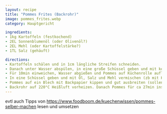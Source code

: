 ```yaml
---
layout: recipe
title: "Pommes Frites (Backrohr)"
image: pommes_frites.webp
category: Hauptgericht

ingredients:
- 1kg Kartoffeln (festkochend)
- 2EL Sonnenblumenöl (oder Olivenöl?)
- 2EL Mehl (oder Kartoffelstärke?)
- 1TL Salz (gehäuft)

directions:
- Kartoffeln schälen und in 1cm längliche Streifen schneiden.
- Danach unter Wasser abspülen, in eine große Schüssel geben und mit kochendem Wasser übergießen
- Für 10min einweichen, Wasser abgießen und Pommes auf Küchenrolle auflegen und abtupfen (nur kurz abtupfen, nicht liegen lassen, sonst werden sie braun)
- In eine Schüssel geben und mit Öl, Salz und Mehl vermischen (zb mit Händen)
- Pommes auf ein Blech mit Backpapier kippen und gut ausbreiten (sollen nicht übereinander liegen)
- Backrohr auf 220°C Heißluft vorheizen. Danach Pommes für ca 27min ins Rohr geben (nach 15min wenden)
---
```


evtl auch Tipps von https://www.foodboom.de/kuechenwissen/pommes-selber-machen lesen und umsetzen